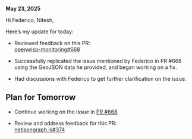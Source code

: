 **May 23, 2025**

Hi Federico, Nitesh,

Here’s my update for today:

- Reviewed feedback on this PR:  
  [openwisp-monitoring#668](https://github.com/openwisp/openwisp-monitoring/pull/668)

- Successfully replicated the issue mentioned by Federico in PR #668 using the GeoJSON data he provided, and began working on a fix.

- Had discussions with Federico to get further clarification on the issue.

## Plan for Tomorrow

- Continue working on the issue in [PR #668](https://github.com/openwisp/openwisp-monitoring/pull/668)

- Review and address feedback for this PR:  
  [netjsongraph.js#374](https://github.com/openwisp/netjsongraph.js/pull/374#pullrequestreview-2865813475)
